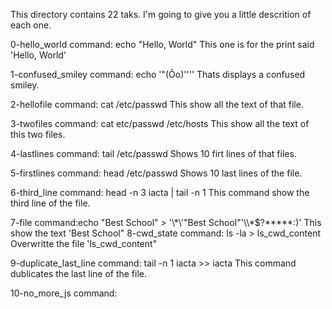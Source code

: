 This directory contains 22 taks. I'm going to give you a little descrition of each one.

0-hello_world
command: echo "Hello, World"
This one is for the print said 'Hello, World'

1-confused_smiley
command: echo '"(Ôo)'\'''
Thats displays a confused smiley.

2-hellofile
command: cat /etc/passwd
This show all the text of that file.

3-twofiles
command: cat etc/passwd /etc/hosts
This show all the text of this two files.

4-lastlines
command: tail /etc/passwd
Shows 10 firt lines of that files.

5-firstlines
command: head /etc/passwd
Shows 10 last lines of the file.

6-third_line
command: head -n 3 iacta | tail -n 1
This command show the third line of the file.

7-file
command:echo "Best School" > '\\\*\\\'"Best School"\'\\\\*\$\?\*\*\*\*\*\:)'
This show the text 'Best School"
8-cwd_state
command: ls -la > ls_cwd_content
Overwritte the file 'ls_cwd_content"

9-duplicate_last_line
command: tail -n 1 iacta >> iacta
This command dublicates the last line of the file.

10-no_more_js
command: 